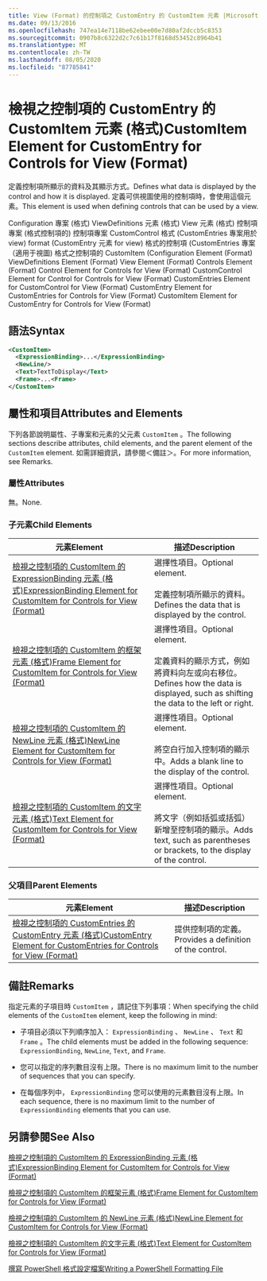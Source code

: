 ```yaml
---
title: View (Format) 的控制項之 CustomEntry 的 CustomItem 元素 |Microsoft Docs
ms.date: 09/13/2016
ms.openlocfilehash: 747ea14e7118be62ebee00e7d80af2dccb5c8353
ms.sourcegitcommit: 0907b8c6322d2c7c61b17f8168d53452c8964b41
ms.translationtype: MT
ms.contentlocale: zh-TW
ms.lasthandoff: 08/05/2020
ms.locfileid: "87785841"
---
```

# <a name="customitem-element-for-customentry-for-controls-for-view-format"></a><span data-ttu-id="1f672-102">檢視之控制項的 CustomEntry 的 CustomItem 元素 (格式)</span><span class="sxs-lookup"><span data-stu-id="1f672-102">CustomItem Element for CustomEntry for Controls for View (Format)</span></span>

<span data-ttu-id="1f672-103">定義控制項所顯示的資料及其顯示方式。</span><span class="sxs-lookup"><span data-stu-id="1f672-103">Defines what data is displayed by the control and how it is displayed.</span></span> <span data-ttu-id="1f672-104">定義可供視圖使用的控制項時，會使用這個元素。</span><span class="sxs-lookup"><span data-stu-id="1f672-104">This element is used when defining controls that can be used by a view.</span></span>

<span data-ttu-id="1f672-105">Configuration 專案 (格式) ViewDefinitions 元素 (格式) View 元素 (格式) 控制項專案 (格式控制項的) 控制項專案 CustomControl 格式 (CustomEntries 專案用於 view) format (CustomEntry 元素 for view) 格式的控制項 (CustomEntries 專案（適用于視圖) 格式之控制項的 CustomItem (</span><span class="sxs-lookup"><span data-stu-id="1f672-105">Configuration Element (Format) ViewDefinitions Element (Format) View Element (Format) Controls Element (Format) Control Element for Controls for View (Format) CustomControl Element for Control for Controls for View (Format) CustomEntries Element for CustomControl for View (Format) CustomEntry Element for CustomEntries for Controls for View (Format) CustomItem Element for CustomEntry for Controls for View (Format)</span></span>

## <a name="syntax"></a><span data-ttu-id="1f672-106">語法</span><span class="sxs-lookup"><span data-stu-id="1f672-106">Syntax</span></span>

```xml
<CustomItem>
  <ExpressionBinding>...</ExpressionBinding>
  <NewLine/>
  <Text>TextToDisplay</Text>
  <Frame>...<Frame>
</CustomItem>
```

## <a name="attributes-and-elements"></a><span data-ttu-id="1f672-107">屬性和項目</span><span class="sxs-lookup"><span data-stu-id="1f672-107">Attributes and Elements</span></span>

<span data-ttu-id="1f672-108">下列各節說明屬性、子專案和元素的父元素 `CustomItem` 。</span><span class="sxs-lookup"><span data-stu-id="1f672-108">The following sections describe attributes, child elements, and the parent element of the `CustomItem` element.</span></span> <span data-ttu-id="1f672-109">如需詳細資訊，請參閱＜備註＞。</span><span class="sxs-lookup"><span data-stu-id="1f672-109">For more information, see Remarks.</span></span>

### <a name="attributes"></a><span data-ttu-id="1f672-110">屬性</span><span class="sxs-lookup"><span data-stu-id="1f672-110">Attributes</span></span>

<span data-ttu-id="1f672-111">無。</span><span class="sxs-lookup"><span data-stu-id="1f672-111">None.</span></span>

### <a name="child-elements"></a><span data-ttu-id="1f672-112">子元素</span><span class="sxs-lookup"><span data-stu-id="1f672-112">Child Elements</span></span>

|<span data-ttu-id="1f672-113">元素</span><span class="sxs-lookup"><span data-stu-id="1f672-113">Element</span></span>|<span data-ttu-id="1f672-114">描述</span><span class="sxs-lookup"><span data-stu-id="1f672-114">Description</span></span>|
|-------------|-----------------|
|[<span data-ttu-id="1f672-115">檢視之控制項的 CustomItem 的 ExpressionBinding 元素 (格式)</span><span class="sxs-lookup"><span data-stu-id="1f672-115">ExpressionBinding Element for CustomItem for Controls for View (Format)</span></span>](./expressionbinding-element-for-customitem-for-controls-for-view-format.md)|<span data-ttu-id="1f672-116">選擇性項目。</span><span class="sxs-lookup"><span data-stu-id="1f672-116">Optional element.</span></span><br /><br /> <span data-ttu-id="1f672-117">定義控制項所顯示的資料。</span><span class="sxs-lookup"><span data-stu-id="1f672-117">Defines the data that is displayed by the control.</span></span>|
|[<span data-ttu-id="1f672-118">檢視之控制項的 CustomItem 的框架元素 (格式)</span><span class="sxs-lookup"><span data-stu-id="1f672-118">Frame Element for CustomItem for Controls for View (Format)</span></span>](./frame-element-for-customitem-for-controls-for-view-format.md)|<span data-ttu-id="1f672-119">選擇性項目。</span><span class="sxs-lookup"><span data-stu-id="1f672-119">Optional element.</span></span><br /><br /> <span data-ttu-id="1f672-120">定義資料的顯示方式，例如將資料向左或向右移位。</span><span class="sxs-lookup"><span data-stu-id="1f672-120">Defines how the data is displayed, such as shifting the data to the left or right.</span></span>|
|[<span data-ttu-id="1f672-121">檢視之控制項的 CustomItem 的 NewLine 元素 (格式)</span><span class="sxs-lookup"><span data-stu-id="1f672-121">NewLine Element for CustomItem for Controls for View (Format)</span></span>](./newline-element-for-customitem-for-controls-for-view-format.md)|<span data-ttu-id="1f672-122">選擇性項目。</span><span class="sxs-lookup"><span data-stu-id="1f672-122">Optional element.</span></span><br /><br /> <span data-ttu-id="1f672-123">將空白行加入控制項的顯示中。</span><span class="sxs-lookup"><span data-stu-id="1f672-123">Adds a blank line to the display of the control.</span></span>|
|[<span data-ttu-id="1f672-124">檢視之控制項的 CustomItem 的文字元素 (格式)</span><span class="sxs-lookup"><span data-stu-id="1f672-124">Text Element for CustomItem for Controls for View (Format)</span></span>](./text-element-for-customitem-for-controls-for-view-format.md)|<span data-ttu-id="1f672-125">選擇性項目。</span><span class="sxs-lookup"><span data-stu-id="1f672-125">Optional element.</span></span><br /><br /> <span data-ttu-id="1f672-126">將文字（例如括弧或括弧）新增至控制項的顯示。</span><span class="sxs-lookup"><span data-stu-id="1f672-126">Adds text, such as parentheses or brackets, to the display of the control.</span></span>|

### <a name="parent-elements"></a><span data-ttu-id="1f672-127">父項目</span><span class="sxs-lookup"><span data-stu-id="1f672-127">Parent Elements</span></span>

|<span data-ttu-id="1f672-128">元素</span><span class="sxs-lookup"><span data-stu-id="1f672-128">Element</span></span>|<span data-ttu-id="1f672-129">描述</span><span class="sxs-lookup"><span data-stu-id="1f672-129">Description</span></span>|
|-------------|-----------------|
|[<span data-ttu-id="1f672-130">檢視之控制項的 CustomEntries 的 CustomEntry 元素 (格式)</span><span class="sxs-lookup"><span data-stu-id="1f672-130">CustomEntry Element for CustomEntries for Controls for View (Format)</span></span>](./customentry-element-for-customentries-for-controls-for-view-format.md)|<span data-ttu-id="1f672-131">提供控制項的定義。</span><span class="sxs-lookup"><span data-stu-id="1f672-131">Provides a definition of the control.</span></span>|

## <a name="remarks"></a><span data-ttu-id="1f672-132">備註</span><span class="sxs-lookup"><span data-stu-id="1f672-132">Remarks</span></span>

<span data-ttu-id="1f672-133">指定元素的子項目時 `CustomItem` ，請記住下列事項：</span><span class="sxs-lookup"><span data-stu-id="1f672-133">When specifying the child elements of the `CustomItem` element, keep the following in mind:</span></span>

- <span data-ttu-id="1f672-134">子項目必須以下列順序加入： `ExpressionBinding` 、 `NewLine` 、 `Text` 和 `Frame` 。</span><span class="sxs-lookup"><span data-stu-id="1f672-134">The child elements must be added in the following sequence: `ExpressionBinding`, `NewLine`, `Text`, and `Frame`.</span></span>

- <span data-ttu-id="1f672-135">您可以指定的序列數目沒有上限。</span><span class="sxs-lookup"><span data-stu-id="1f672-135">There is no maximum limit to the number of sequences that you can specify.</span></span>

- <span data-ttu-id="1f672-136">在每個序列中， `ExpressionBinding` 您可以使用的元素數目沒有上限。</span><span class="sxs-lookup"><span data-stu-id="1f672-136">In each sequence, there is no maximum limit to the number of `ExpressionBinding` elements that you can use.</span></span>

## <a name="see-also"></a><span data-ttu-id="1f672-137">另請參閱</span><span class="sxs-lookup"><span data-stu-id="1f672-137">See Also</span></span>

[<span data-ttu-id="1f672-138">檢視之控制項的 CustomItem 的 ExpressionBinding 元素 (格式)</span><span class="sxs-lookup"><span data-stu-id="1f672-138">ExpressionBinding Element for CustomItem for Controls for View (Format)</span></span>](./expressionbinding-element-for-customitem-for-controls-for-view-format.md)

[<span data-ttu-id="1f672-139">檢視之控制項的 CustomItem 的框架元素 (格式)</span><span class="sxs-lookup"><span data-stu-id="1f672-139">Frame Element for CustomItem for Controls for View (Format)</span></span>](./frame-element-for-customitem-for-controls-for-view-format.md)

[<span data-ttu-id="1f672-140">檢視之控制項的 CustomItem 的 NewLine 元素 (格式)</span><span class="sxs-lookup"><span data-stu-id="1f672-140">NewLine Element for CustomItem for Controls for View (Format)</span></span>](./newline-element-for-customitem-for-controls-for-view-format.md)

[<span data-ttu-id="1f672-141">檢視之控制項的 CustomItem 的文字元素 (格式)</span><span class="sxs-lookup"><span data-stu-id="1f672-141">Text Element for CustomItem for Controls for View (Format)</span></span>](./text-element-for-customitem-for-controls-for-view-format.md)

[<span data-ttu-id="1f672-142">撰寫 PowerShell 格式設定檔案</span><span class="sxs-lookup"><span data-stu-id="1f672-142">Writing a PowerShell Formatting File</span></span>](./writing-a-powershell-formatting-file.md)
